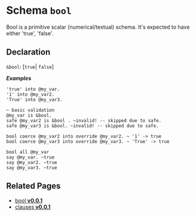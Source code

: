 # Schema `bool`

Bool is a primitive scalar (numerical/textual) schema. It's expected to have either 'true', 'false'.

## Declaration

`&bool`: [`true`| `false`]

**_Examples_**

```sky
'true' into @my_var.
'1' into @my_var2.
'True' into @my_var3.

~ basic validation
@my_var is &bool.
safe @my_var2 is &bool . ~invalid! -- skipped due to safe.
safe @my_var3 is &bool. ~invalid! -- skipped due to safe.

bool coerce @my_var2 into override @my_var2. ~ '1' -> true
bool coerce @my_var3 into override @my_var3. ~ 'True' -> true

bool all @my_var
say @my_var. ~true
say @my_var2. ~true
say @my_var3. ~true
```

## Related Pages

- [bool **v0.0.1**](../modules/bool-0.0.1.md)
- [clauses **v0.0.1**](../basics/clauses-0.0.1.md)
